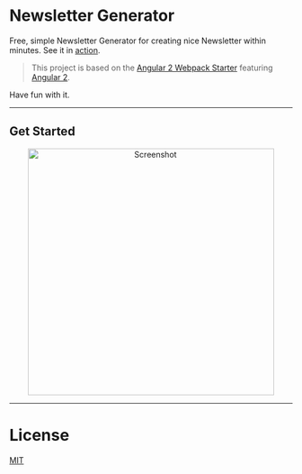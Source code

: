 # Newsletter Generator

Free, simple Newsletter Generator for creating nice Newsletter within minutes. See it in <a href="https://delsner.github.io/newsletter">action</a>.

> This project is based on the [Angular 2 Webpack Starter](https://github.com/AngularClass/angular2-webpack-starter) featuring [Angular 2](https://angular.io).

Have fun with it.
___

## Get Started

<p align="center">
  <a href="https://delsner.github.io/newsletter" target="_blank">
    <img width="438" alt="Screenshot" src="https://delsner.github.io/newsletter/assets/img/newsletter.png">
  </a>
</p>

___

# License
 [MIT](/LICENSE)
